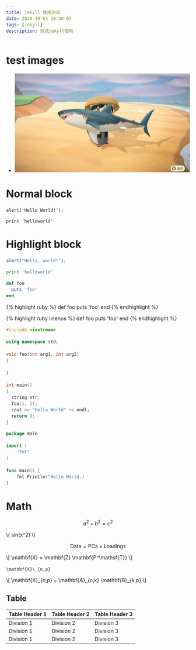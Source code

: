 ```yaml
---
title: jekyll 使用测试
date: 2020-10-03 20:30:01
tags: [jekyll]
description: 测试jekyll使用
---
```


# test images

- ![TestPic](/assets/share/share.jpg)

# Normal block

```
alert('Hello World!');
```

    print 'helloworld'

# Highlight block

```javascript
alert("Hello, world!");
```

```python
print 'helloworld'
```

```ruby
def foo
  puts 'foo'
end
```

{% highlight ruby %}
def foo
puts 'foo'
end
{% endhighlight %}

{% highlight ruby linenos %}
def foo
puts 'foo'
end
{% endhighlight %}

```c++
#include <iostream>

using namespace std;

void foo(int arg1, int arg2)
{

}

int main()
{
  string str;
  foo(1, 2);
  cout << "Hello World" << endl;
  return 0;
}
```

```go
package main

import (
    "fmt"
)

func main() {
    fmt.Println("Hello World.)
}
```

# Math

$$a^2 + b^2 = c^2$$

\\( sin(x^2) \\)

$$ \mathsf{Data = PCs} \times \mathsf{Loadings} $$

\\[ \mathbf{X} = \mathbf{Z} \mathbf{P^\mathsf{T}} \\]

`\mathbf{X}\_{n,p}`

\\[ \mathbf{X}\_{n,p} = \mathbf{A}\_{n,k} \mathbf{B}\_{k,p} \\]

## Table

| Table Header 1 | Table Header 2 | Table Header 3 |
| -------------- | -------------- | -------------- |
| Division 1     | Division 2     | Division 3     |
| Division 1     | Division 2     | Division 3     |
| Division 1     | Division 2     | Division 3     |
